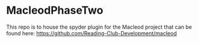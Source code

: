 # MacleodPhaseTwo

This repo is to house the spyder plugin for the Macleod project that can be found here: https://github.com/Reading-Club-Development/macleod

